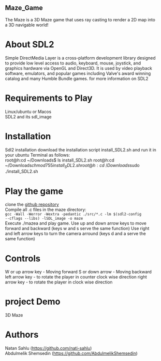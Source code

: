 ## Maze_Game
 The Maze is a 3D Maze game that uses ray casting to render a 2D map into a 3D navigable world!
# About SDL2
Simple DirectMedia Layer is a cross-platform development library designed to provide low level access to audio, keyboard, mouse, joystick, and graphics hardware via OpenGL and Direct3D. It is used by video playback software, emulators, and popular games including Valve's award winning catalog and many Humble Bundle games. for more information on SDL2
# Requirements to Play
Linux/ubuntu or Macos<br>
SDL2 and its sdl_image
# Installation
Sdl2 installation download the installation script install_SDL2.sh and run it in your ubuntu Terminal as follows:<br>
 root@h:cd ~/Downloads$ ls install_SDL2.sh root@h:cd ~/Downloads$chmod 755 install_SDL2.sh root@h:cd ~/Downloads$sudo ./install_SDL2.sh
# Play the game
clone the <a href="https://github.com/AbdulmelikShemsedin/Maze_Game">github repository</a><br>
Compile all .c files in the maze directory:<br>
<code>gcc -Wall -Werror -Wextra -pedantic ./src/*.c -lm $(sdl2-config --cflags --libs) -lSDL_image -o maze</code><br>
Execute ./mazea and play game.
Use up and down arrow keys to move forward and backward (keys w and s serve the same function)
Use right and left arrow keys to turn the camera arround (keys d and a serve the same function)
# Controls
W or up arrow key - Moving forward S or down arrow - Moving backward left arrow key - to rotate the player in counter clock wise direction right arrow key - to rotate the player in clock wise direction

# project Demo
3D Maze

# Authors
Natan Sahlu (https://github.com/nati-sahlu)<br>
Abdulmelik Shemsedin (https://github.com/AbdulmelikShemsedin)
